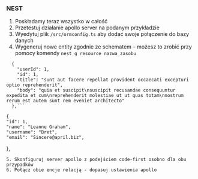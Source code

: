 ### NEST ###

1. Poskładamy teraz wszystko w całość
2. Przetestuj działanie apollo server na podanym przykładzie
3. Wyedytuj plik `/src/ormconfig.ts` aby dodać swoje połączenie do bazy danych
4. Wygeneruj nowe entity zgodnie ze schematem – możesz to zrobić przy pomocy komendy `nest g resource nazwa_zasobu`
```
  {
    "userId": 1,
    "id": 1,
    "title": "sunt aut facere repellat provident occaecati excepturi optio reprehenderit",
    "body": "quia et suscipit\nsuscipit recusandae consequuntur expedita et cum\nreprehenderit molestiae ut ut quas totam\nnostrum rerum est autem sunt rem eveniet architecto"
  },```

  ```
    {
    "id": 1,
    "name": "Leanne Graham",
    "username": "Bret",
    "email": "Sincere@april.biz",
  },
  ```
  5. Skonfiguruj server apollo z podejściem code-first osobno dla obu przypadków
  6. Połącz obie encje relacją - dopasuj ustawienia apollo